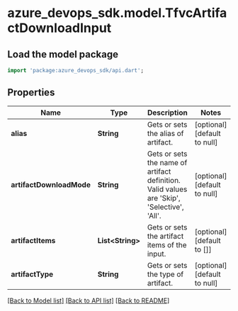 # azure_devops_sdk.model.TfvcArtifactDownloadInput

## Load the model package
```dart
import 'package:azure_devops_sdk/api.dart';
```

## Properties
Name | Type | Description | Notes
------------ | ------------- | ------------- | -------------
**alias** | **String** | Gets or sets the alias of artifact. | [optional] [default to null]
**artifactDownloadMode** | **String** | Gets or sets the name of artifact definition. Valid values are &#39;Skip&#39;, &#39;Selective&#39;, &#39;All&#39;. | [optional] [default to null]
**artifactItems** | **List&lt;String&gt;** | Gets or sets the artifact items of the input. | [optional] [default to []]
**artifactType** | **String** | Gets or sets the type of artifact. | [optional] [default to null]

[[Back to Model list]](../README.md#documentation-for-models) [[Back to API list]](../README.md#documentation-for-api-endpoints) [[Back to README]](../README.md)



